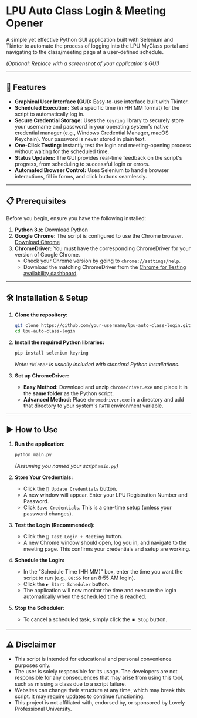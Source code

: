 # LPU Auto Class Login & Meeting Opener

A simple yet effective Python GUI application built with Selenium and Tkinter to automate the process of logging into the LPU MyClass portal and navigating to the class/meeting page at a user-defined schedule.

 
*(Optional: Replace with a screenshot of your application's GUI)*

---

## 🚀 Features

-   **Graphical User Interface (GUI):** Easy-to-use interface built with Tkinter.
-   **Scheduled Execution:** Set a specific time (in HH:MM format) for the script to automatically log in.
-   **Secure Credential Storage:** Uses the `keyring` library to securely store your username and password in your operating system's native credential manager (e.g., Windows Credential Manager, macOS Keychain). Your password is never stored in plain text.
-   **One-Click Testing:** Instantly test the login and meeting-opening process without waiting for the scheduled time.
-   **Status Updates:** The GUI provides real-time feedback on the script's progress, from scheduling to successful login or errors.
-   **Automated Browser Control:** Uses Selenium to handle browser interactions, fill in forms, and click buttons seamlessly.

---

## 📋 Prerequisites

Before you begin, ensure you have the following installed:

1.  **Python 3.x:** [Download Python](https://www.python.org/downloads/)
2.  **Google Chrome:** The script is configured to use the Chrome browser. [Download Chrome](https://www.google.com/chrome/)
3.  **ChromeDriver:** You must have the corresponding ChromeDriver for your version of Google Chrome.
    -   Check your Chrome version by going to `chrome://settings/help`.
    -   Download the matching ChromeDriver from the [Chrome for Testing availability dashboard](https://googlechromelabs.github.io/chrome-for-testing/).

---

## 🛠️ Installation & Setup

1.  **Clone the repository:**
    ```bash
    git clone https://github.com/your-username/lpu-auto-class-login.git
    cd lpu-auto-class-login
    ```

2.  **Install the required Python libraries:**
    ```bash
    pip install selenium keyring
    ```
    *Note: `tkinter` is usually included with standard Python installations.*

3.  **Set up ChromeDriver:**
    -   **Easy Method:** Download and unzip `chromedriver.exe` and place it in the **same folder** as the Python script.
    -   **Advanced Method:** Place `chromedriver.exe` in a directory and add that directory to your system's `PATH` environment variable.

---

## ▶️ How to Use

1.  **Run the application:**
    ```bash
    python main.py
    ```
    *(Assuming you named your script `main.py`)*

2.  **Store Your Credentials:**
    -   Click the `🔐 Update Credentials` button.
    -   A new window will appear. Enter your LPU Registration Number and Password.
    -   Click `Save Credentials`. This is a one-time setup (unless your password changes).

3.  **Test the Login (Recommended):**
    -   Click the `🧪 Test Login + Meeting` button.
    -   A new Chrome window should open, log you in, and navigate to the meeting page. This confirms your credentials and setup are working.

4.  **Schedule the Login:**
    -   In the "Schedule Time (HH:MM)" box, enter the time you want the script to run (e.g., `08:55` for an 8:55 AM login).
    -   Click the `▶️ Start Scheduler` button.
    -   The application will now monitor the time and execute the login automatically when the scheduled time is reached.

5.  **Stop the Scheduler:**
    -   To cancel a scheduled task, simply click the `⏹️ Stop` button.

---

## ⚠️ Disclaimer

-   This script is intended for educational and personal convenience purposes only.
-   The user is solely responsible for its usage. The developers are not responsible for any consequences that may arise from using this tool, such as missing a class due to a script failure.
-   Websites can change their structure at any time, which may break this script. It may require updates to continue functioning.
-   This project is not affiliated with, endorsed by, or sponsored by Lovely Professional University.
